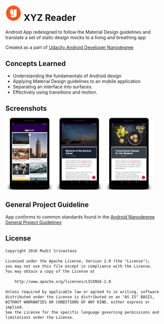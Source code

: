 # <img width="10%" src="https://github.com/MuditSri-2908/XYZ-Reader/blob/master/xyzreader/XYZReader/src/main/res/mipmap-xxhdpi/ic_launcher.png"/>   XYZ Reader
Android App redesigned to follow the Material Design guidelines and translate a set of static design mocks to a living and breathing app

Created as a part of [Udacity Android Developer Nanodegree](https://www.udacity.com/course/android-developer-nanodegree-by-google--nd801)

## Concepts Learned
- Understanding the fundamentals of Android design
- Applying Material Design guidelines to an mobile application
- Separating an interface into surfaces.
- Effectively using transitions and motion.

## Screenshots
<img width="30%" src="https://github.com/MuditSri-2908/XYZ-Reader/blob/master/Screenshots/device-2016-09-06-015930.png"/>
<img width="30%" src="https://github.com/MuditSri-2908/XYZ-Reader/blob/master/Screenshots/device-2016-09-06-020005.png"/>
<img width="30%" src="https://github.com/MuditSri-2908/XYZ-Reader/blob/master/Screenshots/device-2016-09-06-020129.png"/>

## General Project Guideline
App conforms to common standards found in the [Android Nanodegree General Project Guidelines](http://udacity.github.io/android-nanodegree-guidelines/core.html)

## License

```
Copyright 2016 Mudit Srivastava

Licensed under the Apache License, Version 2.0 (the "License");
you may not use this file except in compliance with the License.
You may obtain a copy of the License at

    http://www.apache.org/licenses/LICENSE-2.0

Unless required by applicable law or agreed to in writing, software
distributed under the License is distributed on an "AS IS" BASIS,
WITHOUT WARRANTIES OR CONDITIONS OF ANY KIND, either express or implied.
See the License for the specific language governing permissions and
limitations under the License.
```
